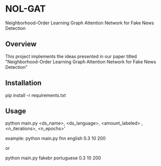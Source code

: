 # NOL-GAT
Neighborhood-Order Learning Graph Attention Network for Fake News Detection

## Overview
This project implements the ideas presented in our paper titled "Neighborhood-Order Learning Graph Attention Network for Fake News Detection"

## Installation
pip install -r requirements.txt

## Usage
python main.py <ds_name>, <ds_language>, <amount_labeled> , <n_iterations>, <n_epochs>'

example:
python main.py fnn english 0.3 10 200

or

python main.py fakebr portuguese 0.3 10 200



